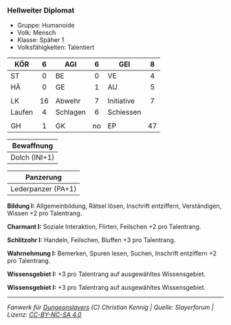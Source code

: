 ### Hellweiter Diplomat

- Gruppe: Humanoide
- Volk: Mensch
- Klasse: Späher 1
- Volksfähigkeiten: Talentiert

| KÖR    |  6  | AGI      |  6  | GEI        |  8  |
| ------ | :-: | -------- | :-: | ---------- | :-: |
| ST     |  0  | BE       |  0  | VE         |  4  |
| HÄ     |  0  | GE       |  1  | AU         |  5  |
|        |     |          |     |            |     |
| LK     | 16  | Abwehr   |  7  | Initiative |  7  |
| Laufen |  4  | Schlagen |  6  | Schiessen  |     |
|        |     |          |     |            |     |
| GH     |  1  | GK       | no  | EP         | 47  |

|  Bewaffnung   |
| :-----------: |
| Dolch (INI+1) |

|     Panzerung      |
| :----------------: |
| Lederpanzer (PA+1) |

**Bildung I:** Allgemeinbildung, Rätsel lösen, Inschrift entziffern, Verständigen, Wissen +2 pro Talentrang.

**Charmant I:** Soziale Interaktion, Flirten, Feilschen +2 pro Talentrang.

**Schlitzohr I:** Handeln, Feilschen, Bluffen +3 pro Talentrang.

**Wahrnehmung I:** Bemerken, Spuren lesen, Suchen, Inschrift entziffern +2 pro Talentrang.

**Wissensgebiet I:** +3 pro Talentrang auf ausgewähltes Wissensgebiet.

**Wissensgebiet I:** +3 pro Talentrang auf ausgewähltes Wissensgebiet.

---

_Fanwerk für [Dungeonslayers](https://www.dungeonslayers.net/) (C) Christian Kennig | Quelle: Slayerforum | Lizenz: [CC-BY-NC-SA 4.0](https://creativecommons.org/licenses/by-nc-sa/4.0/deed.de)_
